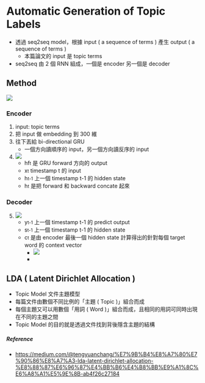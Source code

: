 # Automatic Generation of Topic Labels

- 透過 seq2seq model，根據 input ( a sequence of terms ) 產生 output ( a sequence of terms )
    - 本篇論文的 input 是 topic terms
- seq2seq 由 2 個 RNN 組成，一個是 encoder 另一個是 decoder

## Method

![](https://i.imgur.com/0CR577J.png)

### Encoder
1. input: topic terms
2. 把 input 做 embedding 到 300 維
3. 往下丟給 bi-directional GRU
    - 一個方向讀順序的 input，另一個方向讀反序的 input
4. ![](https://i.imgur.com/2Ink7B4.png)
    - hf<small>t</small> 是 GRU forward 方向的 output
    - x<small>t</small> timestamp t 的 input
    - h<small>t-1</small> 上一個 timestamp t-1 的 hidden state
    - h<small>t</small> 是把 forward 和 backward concate 起來

### Decoder
5. ![](https://i.imgur.com/VJ0DqgD.png)
    - y<small>t-1</small> 上一個 timestamp t-1 的 predict output
    - s<small>t-1</small> 上一個 timestamp t-1 的 hidden state
    - c<small>t</small> 是由 encoder 最後一個 hidden state 計算得出的針對每個 target word 的 context vector
        - ![](https://i.imgur.com/HcDhExA.png)
        - 




## LDA ( Latent Dirichlet Allocation )

- Topic Model 文件主題模型
- 每篇文件由數個不同比例的「主題 ( Topic )」組合而成
- 每個主題又可以用數個「用詞 ( Word )」組合而成，且相同的用詞可同時出現在不同的主題之間
- Topic Model 的目的就是透過文件找到背後隱含主題的結構


##### Reference
- https://medium.com/@tengyuanchang/%E7%9B%B4%E8%A7%80%E7%90%86%E8%A7%A3-lda-latent-dirichlet-allocation-%E8%88%87%E6%96%87%E4%BB%B6%E4%B8%BB%E9%A1%8C%E6%A8%A1%E5%9E%8B-ab4f26c27184